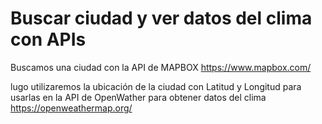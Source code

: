 # Buscar ciudad y ver datos del clima con APIs

Buscamos una ciudad con la API  de MAPBOX
https://www.mapbox.com/

lugo utilizaremos la ubicación de la ciudad con Latitud y Longitud para usarlas
en la API de OpenWather para obtener datos del clima
https://openweathermap.org/
 